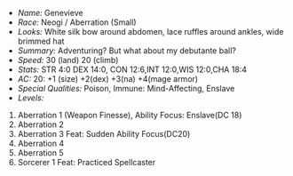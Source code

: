 - *Name:* Genevieve
- *Race:* Neogi / Aberration (Small)
- *Looks:* White silk bow around abdomen, lace ruffles around ankles, wide brimmed hat
- *Summary:* Adventuring? But what about my debutante ball?
- *Speed:* 30 (land) 20 (climb)
- *Stats:* STR 4:0 DEX 14:0, CON 12:6,INT 12:0,WIS 12:0,CHA 18:4
- *AC:* 20: +1 (size) +2(dex) +3(na) +4(mage armor)
- *Special Qualities:* Poison, Immune: Mind-Affecting, Enslave
- *Levels:* 
 1. Aberration 1 (Weapon Finesse), Ability Focus: Enslave(DC 18)
 2. Aberration 2
 3. Aberration 3 Feat: Sudden Ability Focus(DC20)
 4. Aberration 4
 5. Aberration 5
 6. Sorcerer 1 Feat: Practiced Spellcaster
